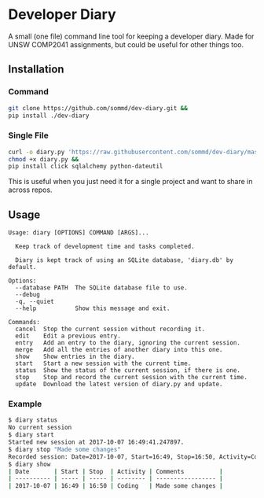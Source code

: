 # Developer Diary

A small (one file) command line tool for keeping a developer diary. Made for UNSW COMP2041 assignments, but could be useful for other things too.

## Installation

### Command

```sh
git clone https://github.com/sommd/dev-diary.git &&
pip install ./dev-diary
```

### Single File

```sh
curl -o diary.py 'https://raw.githubusercontent.com/sommd/dev-diary/master/diary.py' &&
chmod +x diary.py &&
pip install click sqlalchemy python-dateutil
```

This is useful when you just need it for a single project and want to share in across repos.

## Usage

```
Usage: diary [OPTIONS] COMMAND [ARGS]...

  Keep track of development time and tasks completed.

  Diary is kept track of using an SQLite database, 'diary.db' by default.

Options:
  --database PATH  The SQLite database file to use.
  --debug
  -q, --quiet
  --help           Show this message and exit.

Commands:
  cancel  Stop the current session without recording it.
  edit    Edit a previous entry.
  entry   Add an entry to the diary, ignoring the current session.
  merge   Add all the entries of another diary into this one.
  show    Show entries in the diary.
  start   Start a new session with the current time.
  status  Show the status of the current session, if there is one.
  stop    Stop and record the current session with the current time.
  update  Download the latest version of diary.py and update.
```

### Example

```sh
$ diary status
No current session
$ diary start
Started new session at 2017-10-07 16:49:41.247897.
$ diary stop "Made some changes"
Recorded session: Date=2017-10-07, Start=16:49, Stop=16:50, Activity=Coding, Comments=Made some changes.
$ diary show
| Date       | Start | Stop  | Activity | Comments          |
| ---------- | ----- | ----- | -------- | ----------------- |
| 2017-10-07 | 16:49 | 16:50 | Coding   | Made some changes |
```
